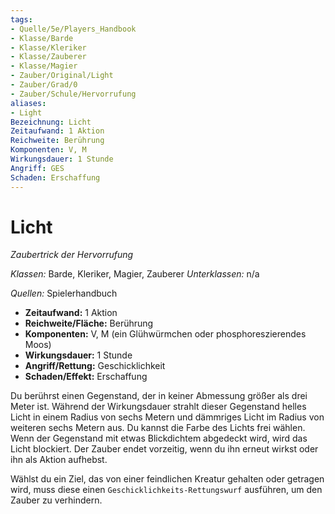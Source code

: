 ```yaml
---
tags:
- Quelle/5e/Players_Handbook
- Klasse/Barde
- Klasse/Kleriker
- Klasse/Zauberer
- Klasse/Magier
- Zauber/Original/Light
- Zauber/Grad/0
- Zauber/Schule/Hervorrufung
aliases:
- Light
Bezeichnung: Licht
Zeitaufwand: 1 Aktion
Reichweite: Berührung
Komponenten: V, M
Wirkungsdauer: 1 Stunde
Angriff: GES
Schaden: Erschaffung
---
```

# Licht
_Zaubertrick der Hervorrufung_

_Klassen:_ Barde, Kleriker, Magier, Zauberer
_Unterklassen:_  n/a

_Quellen:_ Spielerhandbuch

- **Zeitaufwand:** 1 Aktion
- **Reichweite/Fläche:** Berührung
- **Komponenten:** V, M (ein Glühwürmchen oder phosphoreszierendes Moos)
- **Wirkungsdauer:** 1 Stunde
- **Angriff/Rettung:** Geschicklichkeit
- **Schaden/Effekt:**  Erschaffung

Du berührst einen Gegenstand, der in keiner Abmessung größer als drei Meter ist. Während der Wirkungsdauer strahlt dieser Gegenstand helles Licht in einem Radius von sechs Metern und dämmriges Licht im Radius von weiteren sechs Metern aus. Du kannst die Farbe des Lichts frei wählen. Wenn der Gegenstand mit etwas Blickdichtem abgedeckt wird, wird das Licht blockiert. Der Zauber endet vorzeitig, wenn du ihn erneut wirkst oder ihn als Aktion aufhebst.

Wählst du ein Ziel, das von einer feindlichen Kreatur gehalten oder getragen wird, muss diese einen `Geschicklichkeits-Rettungswurf` ausführen, um den Zauber zu verhindern.